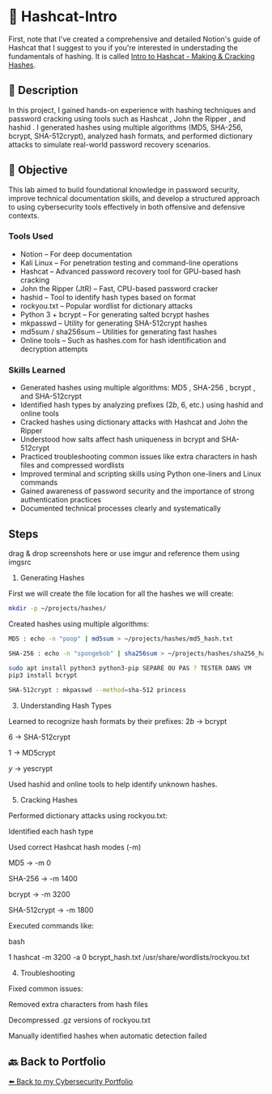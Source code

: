 # 🎯 Hashcat-Intro

First, note that I've created a comprehensive and detailed Notion's guide of Hashcat that I suggest to you if you're interested in understading the fundamentals of hashing. It is called [Intro to Hashcat - Making & Cracking Hashes](https://bold-top-b0e.notion.site/Intro-to-Hashcat-making-cracking-hashes-1e2d8ff66ad2808c910fd25b868c9840?pvs=4). 

## 📝 Description
In this project, I gained hands-on experience with hashing techniques and password cracking using tools such as Hashcat , John the Ripper , and hashid . I generated hashes using multiple algorithms (MD5, SHA-256, bcrypt, SHA-512crypt), analyzed hash formats, and performed dictionary attacks to simulate real-world password recovery scenarios.

## 🎯 Objective
This lab aimed to build foundational knowledge in password security, improve technical documentation skills, and develop a structured approach to using cybersecurity tools effectively in both offensive and defensive contexts.

### Tools Used

- Notion – For deep documentation
- Kali Linux – For penetration testing and command-line operations
- Hashcat – Advanced password recovery tool for GPU-based hash cracking
- John the Ripper (JtR) – Fast, CPU-based password cracker
- hashid – Tool to identify hash types based on format
- rockyou.txt – Popular wordlist for dictionary attacks
- Python 3 + bcrypt – For generating salted bcrypt hashes
- mkpasswd – Utility for generating SHA-512crypt hashes
- md5sum / sha256sum – Utilities for generating fast hashes
- Online tools – Such as hashes.com for hash identification and decryption attempts

### Skills Learned
- Generated hashes using multiple algorithms: MD5 , SHA-256 , bcrypt , and SHA-512crypt
- Identified hash types by analyzing prefixes ($2b$, $6$, etc.) using hashid and online tools
- Cracked hashes using dictionary attacks with Hashcat and John the Ripper
- Understood how salts affect hash uniqueness in bcrypt and SHA-512crypt
- Practiced troubleshooting common issues like extra characters in hash files and compressed wordlists
- Improved terminal and scripting skills using Python one-liners and Linux commands
- Gained awareness of password security and the importance of strong authentication practices
- Documented technical processes clearly and systematically

## Steps
drag & drop screenshots here or use imgur and reference them using imgsrc

1. Generating Hashes

First we will create the file location for all the hashes we will create:

```bash
mkdir -p ~/projects/hashes/
```

Created hashes using multiple algorithms:

```bash
MD5 : echo -n "poop" | md5sum > ~/projects/hashes/md5_hash.txt
```
```bash
SHA-256 : echo -n "spongebob" | sha256sum > ~/projects/hashes/sha256_hash.txt
```
```bash
sudo apt install python3 python3-pip SEPARÉ OU PAS ? TESTER DANS VM
pip3 install bcrypt
```
```bash
SHA-512crypt : mkpasswd --method=sha-512 princess
```


3. Understanding Hash Types

Learned to recognize hash formats by their prefixes:
$2b$ → bcrypt

$6$ → SHA-512crypt

$1$ → MD5crypt

$y$ → yescrypt

Used hashid and online tools to help identify unknown hashes.

5. Cracking Hashes

Performed dictionary attacks using rockyou.txt:

Identified each hash type

Used correct Hashcat hash modes (-m)

MD5 → -m 0

SHA-256 → -m 1400

bcrypt → -m 3200

SHA-512crypt → -m 1800

Executed commands like:

bash


1
hashcat -m 3200 -a 0 bcrypt_hash.txt /usr/share/wordlists/rockyou.txt

4. Troubleshooting

Fixed common issues:

Removed extra characters from hash files

Decompressed .gz versions of rockyou.txt

Manually identified hashes when automatic detection failed

## 🔙 Back to Portfolio
[⬅️ Back to my Cybersecurity Portfolio](https://github.com/RobinBoucherSec/RobinBoucherSec)

